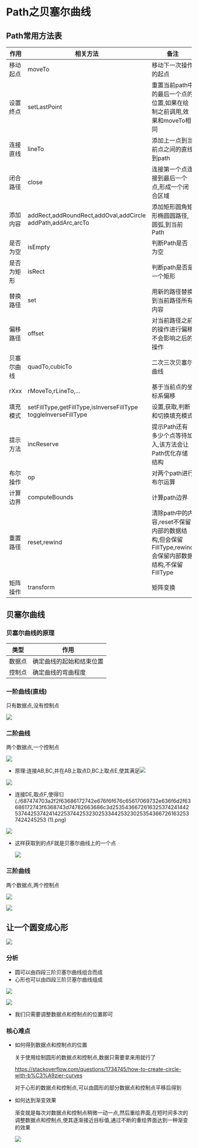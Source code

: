 # Path之贝塞尔曲线

## Path常用方法表

| 作用       | 相关方法                                                     | 备注                                                         |
| ---------- | ------------------------------------------------------------ | ------------------------------------------------------------ |
| 移动起点   | moveTo                                                       | 移动下一次操作的起点                                         |
| 设置终点   | setLastPoint                                                 | 重置当前path中的最后一个点的位置,如果在绘制之前调用,效果和moveTo相同 |
| 连接直线   | lineTo                                                       | 添加上一点到当前点之间的直线到path                           |
| 闭合路径   | close                                                        | 连接第一个点连接到最后一个点,形成一个闭合区域                |
| 添加内容   | addRect,addRoundRect,addOval,addCircle<br />addPath,addArc,arcTo | 添加矩形圆角矩形椭圆圆路径,圆弧,到当前Path                   |
| 是否为空   | isEmpty                                                      | 判断Path是否为空                                             |
| 是否为矩形 | isRect                                                       | 判断path是否是一个矩形                                       |
| 替换路径   | set                                                          | 用新的路径替换到当前路径所有内容                             |
| 偏移路径   | offset                                                       | 对当前路径之前的操作进行偏移不会影响之后的操作               |
| 贝塞尔曲线 | quadTo,cubicTo                                               | 二次三次贝塞尔曲线                                           |
| rXxx       | rMoveTo,rLineTo,...                                          | 基于当前点的坐标系偏移                                       |
| 填充模式   | setFillType,getFillType,isInverseFillType<br />toggleInverseFillType | 设置,获取,判断和切换填充模式                                 |
| 提示方法   | incReserve                                                   | 提示Path还有多少个点等待加入,该方法会让Path优化存储结构      |
| 布尔操作   | op                                                           | 对两个path进行布尔运算                                       |
| 计算边界   | computeBounds                                                | 计算path边界                                                 |
| 重置路径   | reset,rewind                                                 | 清除path中的内容,reset不保留内部的数据结构,但会保留FillType,rewind会保留内部数据结构,不保留FillType |
| 矩阵操作   | transform                                                    | 矩阵变换                                                     |

## 贝塞尔曲线

### 贝塞尔曲线的原理

| 类型   | 作用                     |
| ------ | ------------------------ |
| 数据点 | 确定曲线的起始和结束位置 |
| 控制点 | 确定曲线的弯曲程度       |

### 一阶曲线(直线)

只有数据点,没有控制点

![](./687474703a2f2f7777312e73696e61696d672e636e2f6c617267652f30303558746469326a77316633356f6630343577386a3330386330647771327a2e6a7067.jpg)



### 二阶曲线

两个数据点,一个控制点

![](./687474703a2f2f7777332e73696e61696d672e636e2f6c617267652f30303558746469326a773166333570343931336b376a333038633064773734642e6a7067.jpg)

- 原理:连接AB,BC,并在AB上取点D,BC上取点E,使其满足![](./687474703a2f2f63686172742e676f6f676c65617069732e636f6d2f63686172743f6368743d74782663686c3d25354366726163253742414425374425374241422537442532302533442532302535436672616325374242452537442.png)

![](./687474703a2f2f7777342e73696e61696d672e636e2f6c617267652f30303558746469326a773166333631626a716a32766a3330386330647777656d2e6a7067.jpg)

- 连接DE,取点F,使得![](./687474703a2f2f63686172742e676f6f676c65617069732e636f6d2f63686172743f6368743d74782663686c3d2535436672616325374241442537442537424142253744253230253344253230253543667261632537424245253 (1).png)

![](./687474703a2f2f7777322e73696e61696d672e636e2f6c617267652f30303558746469326a7731663336316f6a653668316a333038633064776467302e6a7067.jpg)

- 这样获取到的点F就是贝塞尔曲线上的一个点

  ![](./68747470733a2f2f75706c6f61642e77696b696d656469612e6f72672f77696b6970656469612f636f6d6d6f6e732f332f33642f422543332541397a6965725f325f6269672e676966.gif)

### 三阶曲线

两个数据点,两个控制点

![](./687474703a2f2f7777322e73696e61696d672e636e2f6c617267652f30303558746469326777316633366d7965716375356a333038633064776467322e6a7067.jpg)

![](./68747470733a2f2f75706c6f61642e77696b696d656469612e6f72672f77696b6970656469612f636f6d6d6f6e732f642f64622f422543332541397a6965725f335f6269672e676966.gif)



## 让一个圆变成心形

![](./687474703a2f2f7777322e73696e61696d672e636e2f6c617267652f30303558746469326a773166336367326373376c79673330386330653867706e2e676966.gif)

### 分析

- 圆可以由四段三阶贝塞尔曲线组合而成
- 心形也可以由四段三阶贝塞尔曲线组成

![](./687474703a2f2f7777332e73696e61696d672e636e2f6c617267652f3030355874646932677731663363686e70677562336a333038633065377765712e6a7067.jpg)

![](./687474703a2f2f7777322e73696e61696d672e636e2f6c617267652f3030355874646932677731663363686f64303973626a3330386330653737346a2e6a7067.jpg)

- 我们只需要调整数据点和控制点的位置即可

### 核心难点

- 如何得到数据点和控制点的位置

  关于使用绘制圆形的数据点和控制点,数据只需要拿来用就行了

  https://stackoverflow.com/questions/1734745/how-to-create-circle-with-b%C3%A9zier-curves

  对于心形的数据点和控制点,可以由圆形的部分数据点和控制点平移后得到

- 如何达到渐变效果

  渐变就是每次对数据点和控制点稍微一动一点,然后重绘界面,在短时间多次的调整数据点和控制点,使其逐渐接近目标值,通过不断的重绘界面达到一种渐变的效果

  ![](./687474703a2f2f7777322e73696e61696d672e636e2f6c617267652f30303558746469326a77316633636837346577696967333038633065387769632e676966.gif)



















